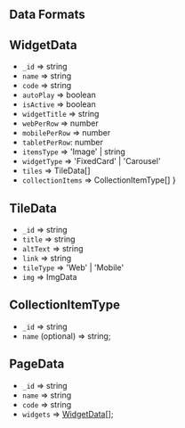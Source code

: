 ## Data Formats

## WidgetData
- `_id` => string
- `name` => string
- `code` => string
- `autoPlay` => boolean
- `isActive` => boolean
- `widgetTitle` => string
- `webPerRow` => number
- `mobilePerRow` => number
- `tabletPerRow`: number
- `itemsType` => 'Image' | string
- `widgetType` => 'FixedCard' | 'Carousel'
- `tiles` =>  TileData[]
- `collectionItems` => CollectionItemType[]
}

## TileData
- `_id` => string
- `title` => string
- `altText` => string
- `link` => string
- `tileType` => 'Web' | 'Mobile'
- `img` => ImgData

## CollectionItemType
- `_id` => string
- `name` (optional) => string;

## PageData
- `_id` => string
- `name` => string
- `code` => string
- `widgets` => [WidgetData](#widgetdata)[];
